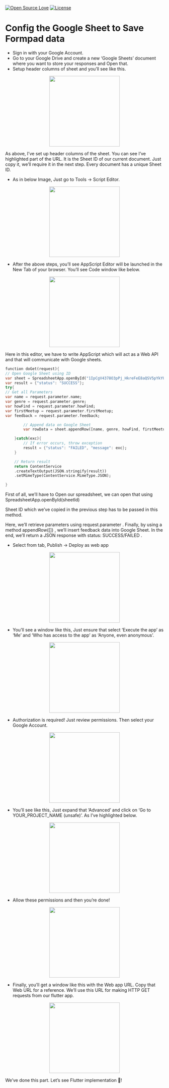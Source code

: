 [![Open Source Love](https://badges.frapsoft.com/os/v1/open-source.svg?v=102)](https://opensource.org/licenses/MIT)
[![License](https://img.shields.io/badge/license-MIT-orange.svg)](https://github.com/samuelematias/Formpad/blob/master/LICENSE)

# Config the Google Sheet to Save Formpad data

- Sign in with your Google Account.
- Go to your Google Drive and create a new ‘Google Sheets’ document where you want to store your responses and Open that.
- Setup header columns of sheet and you’ll see like this.

<p align="center">
  <img src="https://i.imgur.com/YmMiyVX.png" height="224"  /><br/>
</p>

As above, I’ve set up header columns of the sheet. You can see I’ve highlighted part of the URL. It is the Sheet ID of our current document. Just copy it, we’ll require it in the next step. Every document has a unique Sheet ID.

- As in below Image, Just go to Tools → Script Editor.

<p align="center">
  <img src="https://i.imgur.com/lJWFkTr.png" height="224"  /><br/>
</p>

- After the above steps, you’ll see AppScript Editor will be launched in the New Tab of your browser. You’ll see Code window like below.

<p align="center">
  <img src="https://i.imgur.com/Q5LXuP7.png" height="224"  /><br/>
</p>

Here in this editor, we have to write AppScript which will act as a Web API and that will communicate with Google sheets.

```dart
function doGet(request){
// Open Google Sheet using ID
var sheet = SpreadsheetApp.openById("1IpCgV4378O3pPj_HkreFeE8aQSV5pYkYUhekNsQFP0Q");
var result = {"status": "SUCCESS"};
try{
// Get all Parameters
var name = request.parameter.name;
var genre = request.parameter.genre;
var howFind = request.parameter.howFind;
var firstMeetup = request.parameter.firstMeetup;
var feedback = request.parameter.feedback;

        // Append data on Google Sheet
        var rowData = sheet.appendRow([name, genre, howFind, firstMeetup, feedback]);

    }catch(exc){
        // If error occurs, throw exception
        result = {"status": "FAILED", "message": exc};
    }

    // Return result
    return ContentService
    .createTextOutput(JSON.stringify(result))
    .setMimeType(ContentService.MimeType.JSON);

}

```

First of all, we’ll have to Open our spreadsheet, we can open that using SpreadsheetApp.openById(sheetId)

Sheet ID which we’ve copied in the previous step has to be passed in this method.

Here, we’ll retrieve parameters using request.parameter . Finally, by using a method appendRow([]) , we’ll insert feedback data into Google Sheet. In the end, we’ll return a JSON response with status: SUCCESS/FAILED .

- Select from tab, Publish → Deploy as web app

<p align="center">
  <img src="https://i.imgur.com/SsD8nCh.png" height="224"  /><br/>
</p>

- You’ll see a window like this, Just ensure that select ‘Execute the app’ as ‘Me’ and ‘Who has access to the app’ as ‘Anyone, even anonymous’.

<p align="center">
  <img src="https://i.imgur.com/sWkIrlB.png" height="224"  /><br/>
</p>

- Authorization is required! Just review permissions. Then select your Google Account.

<p align="center">
  <img src="https://i.imgur.com/1y2FzmA.png" height="224"  /><br/>
</p>

- You’ll see like this, Just expand that ‘Advanced’ and click on ‘Go to YOUR_PROJECT_NAME (unsafe)’. As I’ve highlighted below.

<p align="center">
  <img src="https://i.imgur.com/C74T9Cc.png" height="224"  /><br/>
</p>

- Allow these permissions and then you’re done!

<p align="center">
  <img src="https://i.imgur.com/91RZb8y.png" height="224"  /><br/>
</p>

- Finally, you’ll get a window like this with the Web app URL. Copy that Web URL for a reference. We’ll use this URL for making HTTP GET requests from our flutter app.

<p align="center">
  <img src="https://i.imgur.com/Ocz8CS8.png" height="224"  /><br/>
</p>

We’ve done this part. Let’s see Flutter implementation 🚀!
